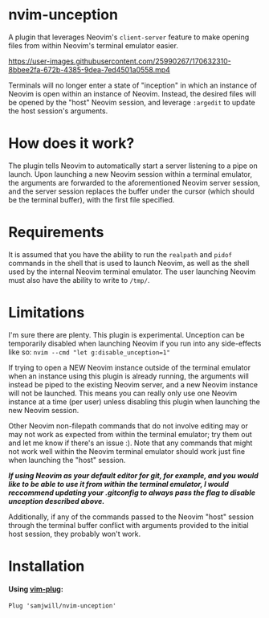 # nvim-unception

A plugin that leverages Neovim's `client-server` feature to make opening files
from within Neovim's terminal emulator easier.

https://user-images.githubusercontent.com/25990267/170632310-8bbee2fa-672b-4385-9dea-7ed4501a0558.mp4

Terminals will no longer enter a state of "inception" in which an instance of
Neovim is open within an instance of Neovim. Instead, the desired files will be
opened by the "host" Neovim session, and leverage `:argedit` to update the host
session's arguments.

# How does it work?

The plugin tells Neovim to automatically start a server listening to a pipe on
launch. Upon launching a new Neovim session within a terminal emulator, the
arguments are forwarded to the aforementioned Neovim server session, and the server
session replaces the buffer under the cursor (which should be the terminal
buffer), with the first file specified.

# Requirements

It is assumed that you have the ability to run the `realpath` and `pidof`
commands in the shell that is used to launch Neovim, as well as the shell used
by the internal Neovim terminal emulator. The user launching Neovim must also
have the ability to write to `/tmp/`.

# Limitations

I'm sure there are plenty. This plugin is experimental. Unception can be
temporarily disabled when launching Neovim if you run into any side-effects
like so: `nvim --cmd "let g:disable_unception=1"`

If trying to open a NEW Neovim instance outside of the terminal emulator when
an instance using this plugin is already running, the arguments will instead be
piped to the existing Neovim server, and a new Neovim instance will not be
launched. This means you can really only use one Neovim instance at a time (per
user) unless disabling this plugin when launching the new Neovim session.

Other Neovim non-filepath commands that do not involve editing may or may not
work as expected from within the terminal emulator; try them out and let me
know if there's an issue :). Note that any commands that might not work well
within the Neovim terminal emulator should work just fine when launching the
"host" session.

***If using Neovim as your default editor for git, for example, and you would
like to be able to use it from within the terminal emulator, I would reccommend
updating your .gitconfig to always pass the flag to disable unception described
above.***

Additionally, if any of the commands passed to the Neovim "host" session
through the terminal buffer conflict with arguments provided to the initial
host session, they probably won't work.

# Installation

#### Using [vim-plug](https://github.com/junegunn/vim-plug):

    Plug 'samjwill/nvim-unception'

